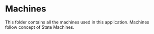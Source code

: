 # Machines

This folder contains all the machines used in this application. Machines follow concept of State Machines.